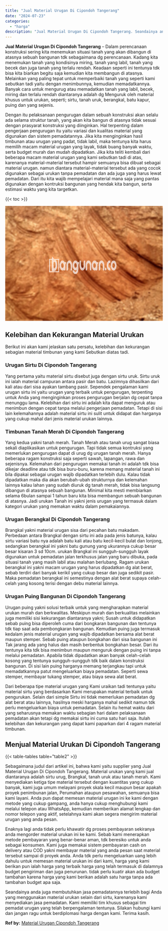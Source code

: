 ```yaml
---
title: "Jual Material Urugan Di Cipondoh Tangerang"
date: "2024-07-23"
categories: 
  - "harga"
description: "Jual Material Urugan Di Cipondoh Tangerang. Seandainya anda juga membutuhkan jasa pemadatannya terlebih bagi Anda yang menggunakan material urukan selain dar..."
---
```


**Jual Material Urugan Di Cipondoh Tangerang** – Dalam perencanaan konstruksi sering kita menemukan situasi tanah yang akan dibangun di atasnya sebuah bangunan tdk sebagaimana dg perencanaan. Kadang kita menemukan tanah yang kondisinya miring, tanah yang labil, tanah yang becek dan juga tanah yang terlalu rendah. Keadaan seperti ini tentunya tdk bisa kita biarkan begitu saja kemudian kita membangun di atasnya. Melainkan yang paling tepat untuk memperbaiki tanah yang seperti kami sebutkan tadi yaitu dengan menimbunnya, kemudian memadatkannya. Banyak cara untuk mengurug atau memadatkan tanah yang labil, becek, miring dan terlalu rendah diantaranya adalah dg Menguruk oleh material khusus untuk urukan, seperti; sirtu, tanah uruk, berangkal, batu kapur, puing dan yang sejenis.

Dengan itu pelaksanaan pengurugan dalam sebuah konstruksi akan selalu ada selama struktur tanah, yang akan kita bangun di atasnya tidak sesuai dengan prasyarat konstruksi yang diinginkan. Hal terpenting dalam pengerjaan pengurugan itu yaitu variasi dan kualitas material yang digunakan dan sistem pemadatannya. Jika kita menginginkan hasil timbunan atau urugan yang padat, tidak labil, maka tentunya kita harus memilih macam material urugan yang layak, tidak buang banyak waktu, serta budget murah dan mudah dipadatkan. Jika kita teliti kembali dari beberapa macam material urugan yang kami sebutkan tadi di atas, karenanya material-material tersebut hampir semuanya bisa dibuat sebagai material urugan. namun diantara material-material tersebut ada yang cocok digunakan sebagai urukan tanpa pemadatan dan ada juga yang harus lewat pemadatan. Dari itu kita wajib mempelajari material mana saja yang pantas digunakan dengan kontruksi bangunan yang hendak kita bangun, serta estimasi waktu yang kita targetkan.

{{< toc >}}

![Jual Material Urugan Di Cipondoh Tangerang](/images/jual-urugan-30.png)

## Kelebihan dan Kekurangan Material Urukan

Berikut ini akan kami jelaskan satu persatu, kelebihan dan kekurangan sebagian material timbunan yang kami Sebutkan diatas tadi.

### Urugan Sirtu Di Cipondoh Tangerang

Yang pertama yaitu material sirtu disebut juga dengan sirtu uruk. Sirtu uruk ini ialah material campuran antara pasir dan batu. Lazimnya dihasilkan dari kali atau dari sisa ayakan tambang pasir. Sependek pengalaman kami urugan sirtu ini yaitu urugan yang terbaik untuk pengurugan, terpenting untuk Anda yang menginginkan proses pengurugan berjalan dg cepat tanpa menunggu lama. Kelebihan dari sirtu ini adalah kita dapat menguruk atau menimbun dengan cepat tanpa melalui pengerjaan pemadatan. Tetapi di sisi lain kelemahannya adalah material sirtu ini sulit untuk didapat dan harganya yang cukup mahal dari jenis material urukan lainnya.

### Timbunan Tanah Merah Di Cipondoh Tangerang

Yang kedua yakni tanah merah. Tanah Merah atau tanah urug sangat biasa sekali diaplikasikan untuk pengurugan. Tapi tidak semua kontruksi yang memerlukan pengurugan dapat di urug dg urugan tanah merah. Hanya beberapa ragam konstruksi saja seperti sawah, lapangan, rawa dan sejenisnya. Kelemahan dari pengurugan memakai tanah ini adalah tdk bisa dikejar deadline atau tdk bisa buru-buru, karena memang material tanah ini bila dipakai sebagai urugan wajib dipadatkan terlebih dulu. Kalau tidak dipadatkan maka dia akan berubah-ubah strukturnya dan kelemahan lainnya kalau lahan yang sudah diuruk dg tanah merah, tidak bisa langsung dibangun di atasnya sebuah bangunan. Minimal kita mesti membiarkan selama 6bulan sampai 1 tahun baru kita bisa membangun sebuah bangunan di atasnya. Jadi urukan Tanah ini yakni jenis urugan yang termasuk dalam kategori urukan yang memakan waktu dalam pemakaiannya.

### Urugan Berangkal Di Cipondoh Tangerang

Brangkal yakni material urugan sisa dari pecahan batu makadam. Perbedaan antara Brangkal dengan sirtu ini ada pada jenis batunya, kalau sirtu variasi batu nya adalah batu kali atau batu kecil-kecil bulat dan lonjong, sedangkan berangkal ini yakni batu gunung yang ukurannya cukup besar besar kisaran 3 sd 10cm. urukan Brangkal ini sungguh-sungguh layak digunakan untuk pemadatan jalan terkhusus jalan yang baru dibuka, pada situasi tanah yang masih labil atau malahan berlubang. Ragam urukan berangkal ini yakni macam urugan yang harus dipadatkan dg alat berat, sebab terdiri dari banyak kerikil yang cukup besar dan juga sedikit pasir. Maka pemadatan berangkal ini semestinya dengan alat berat supaya celah-celah yang kosong terisi dengan debu material lainnya.

### Urugan Puing Bangunan Di Cipondoh Tangerang

Urugan puing yakni solusi terbaik untuk yang mengharapkan material urukan murah dan berkwalitas. Meskipun murah dan berkualitas melainkan juga memiliki sisi kekurangan diantaranya yakni; Susah untuk didapatkan sebab puing bisa diperoleh cuma dari bongkaran bangunan dan tentunya tdk tiap saat ada pembongkaran bangunan. Kemudian puing juga termasuk kedalam jenis material urugan yang wajib dipadatkan bersama alat berat maupun stemper. Sebab puing ataupun bongkahan dari sisa bangunan ini Tak jarang ada yang halus dan masih berbentuk bongkahan besar. Dari itu tentunya kita tdk bisa menimbun maupun menguruk dengan puing ini tanpa melalui pemadatan. Apabila tidak dipadatkan akan banyak celah-celah kosong yang tentunya sungguh-sungguh tdk baik dalam konstruksi bangunan. Di sisi lain puing harganya memang terjangkau tapi untuk memadatkannya patut mengeluarkan biaya pemadatan. Seperti sewa stemper, membayar tukang stemper, atau biaya sewa alat berat.

Dari beberapa tipe material urugan yang Kami uraikan tadi tentunya yaitu material sirtu yang berdasarkan Kami merupakan material terbaik untuk pengurukan. Selain dari simple Sirtu ini tidak memerlukan pemadatan dg alat berat atau lainnya, hasilnya meski harganya mahal sedikit namun tdk perlu mengeluarkan biaya untuk pemadatan. Selain itu hemat waktu dari yang seharusnya memakan waktu sebagian hari dalam pelaksanaan pemadatan akan tetapi dg memakai sirtu ini cuma satu hari saja. Itulah kelebihan dan kekurangan yang dapat kami paparkan dari 4 ragam material timbunan.

## Menjual Material Urukan Di Cipondoh Tangerang

{{< table-tables table="table2" >}}

Sebagaimana judul dari artikel ini, bahwa kami yaitu supplier yang Jual Material Urugan Di Cipondoh Tangerang. Material urukan yang kami jual diantaranya adalah sirtu urug, Brangkal, tanah uruk atau tanah merah. Kami menyediakan ketiga tipe material tersebut dengan kuantitas yang cukup banyak, kami juga umum melayani proyek skala kecil maupun besar apakah proyek penimbunan jalan, Perumahan ataupun pesawahan, semuanya bisa kami layani. Anda pun dapat memesan material urugan ini ke kami dengan metode yang cukup gampang, anda hanya cukup menghubungi kami melalui telepon atau WhatsApp, kemudian memberikan alamat lengkap dan nomor telepon yang aktif, setelahnya kami akan segera mengirim material urugan yang anda pesan.

Enaknya lagi anda tidak perlu khawatir dg proses pembayaran sekiranya anda mengorder material urukan ini ke kami. Sebab kami menerapkan metode pembayaran yang benar-benar aman, tdk beresiko untuk anda sebagai konsumen. Kami juga memakai sistem pembayaran cash on delivery atau COD yakni membayar material yang anda pesan saat material tersebut sampai di proyek anda. Anda tdk perlu mengeluarkan uang lebih dahulu untuk memesan material urukan ini dari kami, harga yang kami berikan pun ialah harga yang terbaik harga yang telah termasuk di dalamnya budget pengiriman dan juga penurunan. tidak perlu kuatir akan ada budget tambahan karena harga yang kami berikan adalah satu harga tanpa ada tambahan budget apa saja.

Seandainya anda juga membutuhkan jasa pemadatannya terlebih bagi Anda yang menggunakan material urukan selain dari sirtu, karenanya kami menyediakan jasa pemadatan. Kami memiliki tim khusus sebagai tim pemadat urugan yang telah berpengalaman tentunya. Silakan hubungi kami dan jangan ragu untuk berdiplomasi harga dengan kami. Terima kasih.

**Ref by:** [Material Urugan Cipondoh Tangerang](https://id.wikipedia.org/wiki/Material)
